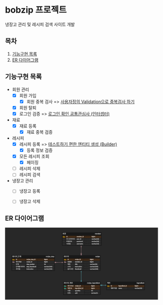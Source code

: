 # bobzip 프로젝트
냉장고 관리 및 레시피 검색 사이트 개발 


## 목차
1. [기능구현 목록](#기능구현-목록)
2. [ER 다이어그램](#er-다이어그램)


## 기능구현 목록

* 회원 관리
  * [x] 회원 가입
    * [x] 회원 중복 검사 => [사용자정의 Validation으로 중복검사 하기](https://flowerdragon95.tistory.com/196)
  * [x] 회원 탈퇴 
  * [x] 로그인 검증 => [로그인 확인 공통관심사 (인터셉터)](https://flowerdragon95.tistory.com/197) 
* 재료
  * [x] 재료 등록
    * [x] 재료 중복 검증
* 레시피
  * [x] 레시피 등록 => [테스트하기 편한 엔티티 생성 (Builder)](https://flowerdragon95.tistory.com/195)
    * [x] 등록 정보 검증
  * [x] 모든 레시피 조회
    * [x] 페이징
  * [ ] 레시피 삭제 
  * [ ] 레시피 검색 
* 냉장고 관리
  * [ ] 냉장고 등록 
  * [ ] 냉장고 삭제
  

## ER 다이어그램
![img.png](img.png)
